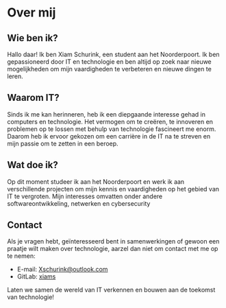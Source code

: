 # Over mij

## Wie ben ik?

Hallo daar! Ik ben Xiam Schurink, een student aan het Noorderpoort. Ik ben gepassioneerd door IT en technologie en ben altijd op zoek naar nieuwe mogelijkheden om mijn vaardigheden te verbeteren en nieuwe dingen te leren.

## Waarom IT?

Sinds ik me kan herinneren, heb ik een diepgaande interesse gehad in computers en technologie. Het vermogen om te creëren, te innoveren en problemen op te lossen met behulp van technologie fascineert me enorm. Daarom heb ik ervoor gekozen om een carrière in de IT na te streven en mijn passie om te zetten in een beroep.

## Wat doe ik?

Op dit moment studeer ik aan het Noorderpoort en werk ik aan verschillende projecten om mijn kennis en vaardigheden op het gebied van IT te vergroten. Mijn interesses omvatten onder andere softwareontwikkeling, netwerken en cybersecurity 

## Contact

Als je vragen hebt, geïnteresseerd bent in samenwerkingen of gewoon een praatje wilt maken over technologie, aarzel dan niet om contact met me op te nemen:

- E-mail: Xschurink@outlook.com
- GitLab: [xiams ](https://gitlab.com/xiams)

Laten we samen de wereld van IT verkennen en bouwen aan de toekomst van technologie!



